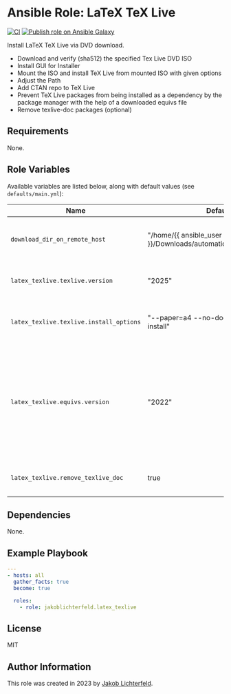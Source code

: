 # Ansible Role: LaTeX TeX Live

[![CI](https://github.com/JakobLichterfeld/ansible-role-latex_texlive/actions/workflows/ci.yml/badge.svg?branch=main)](https://github.com/JakobLichterfeld/ansible-role-latex_texlive/actions/workflows/ci.yml)
[![Publish role on Ansible Galaxy](https://github.com/JakobLichterfeld/ansible-role-latex_texlive/actions/workflows/publish_role_on_ansible_galaxy.yml/badge.svg?branch=main)](https://github.com/JakobLichterfeld/ansible-role-latex_texlive/actions/workflows/publish_role_on_ansible_galaxy.yml)

Install LaTeX TeX Live via DVD download.

- Download and verify (sha512) the specified Tex Live DVD ISO
- Install GUI for Installer
- Mount the ISO and install TeX Live from mounted ISO with given options
- Adjust the Path
- Add CTAN repo to TeX Live
- Prevent TeX Live packages from being installed as a dependency by the package manager with the help of a downloaded equivs file
- Remove texlive-doc packages (optional)

## Requirements

None.

## Role Variables

Available variables are listed below, along with default values (see `defaults/main.yml`):

| Name           | Default Value   | Description                        |
| -------------- | --------------- | -----------------------------------|
| `download_dir_on_remote_host` | "/home/{{ ansible_user }}/Downloads/automatically_by_ansible_playbook" | Download Base Directory on Remote Host |
| `latex_texlive.texlive.version` | "2025" | TeX Live Version you want to install |
| `latex_texlive.texlive.install_options` | "--paper=a4 --no-doc-install --no-src-install" | Additional TeX Live installation options you want to use |
| `latex_texlive.equivs.version` | "2022" | Equivs version to use to prevent TeX Live packages from being installed as a dependency by the package manager |
| `latex_texlive.remove_texlive_doc` | true |  Whether to remove texlive-doc packages |

## Dependencies

None.

## Example Playbook

```yaml
---
- hosts: all
  gather_facts: true
  become: true

  roles:
    - role: jakoblichterfeld.latex_texlive

```

## License

MIT

## Author Information

This role was created in 2023 by [Jakob Lichterfeld](https://github.com/JakobLichterfeld).
